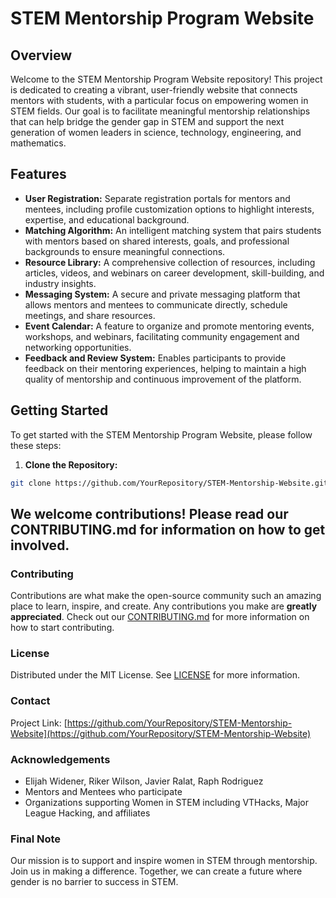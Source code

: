 # STEM Mentorship Program Website

## Overview

Welcome to the STEM Mentorship Program Website repository! This project is dedicated to creating a vibrant, user-friendly website that connects mentors with students, with a particular focus on empowering women in STEM fields. Our goal is to facilitate meaningful mentorship relationships that can help bridge the gender gap in STEM and support the next generation of women leaders in science, technology, engineering, and mathematics.

## Features

- **User Registration:** Separate registration portals for mentors and mentees, including profile customization options to highlight interests, expertise, and educational background.
- **Matching Algorithm:** An intelligent matching system that pairs students with mentors based on shared interests, goals, and professional backgrounds to ensure meaningful connections.
- **Resource Library:** A comprehensive collection of resources, including articles, videos, and webinars on career development, skill-building, and industry insights.
- **Messaging System:** A secure and private messaging platform that allows mentors and mentees to communicate directly, schedule meetings, and share resources.
- **Event Calendar:** A feature to organize and promote mentoring events, workshops, and webinars, facilitating community engagement and networking opportunities.
- **Feedback and Review System:** Enables participants to provide feedback on their mentoring experiences, helping to maintain a high quality of mentorship and continuous improvement of the platform.

## Getting Started

To get started with the STEM Mentorship Program Website, please follow these steps:

1. **Clone the Repository:**

```bash
git clone https://github.com/YourRepository/STEM-Mentorship-Website.git
```

## We welcome contributions! Please read our CONTRIBUTING.md for information on how to get involved.

### Contributing
Contributions are what make the open-source community such an amazing place to learn, inspire, and create. Any contributions you make are **greatly appreciated**. Check out our [CONTRIBUTING.md](CONTRIBUTING.md) for more information on how to start contributing.

### License
Distributed under the MIT License. See [LICENSE](LICENSE) for more information.

### Contact
Project Link: [https://github.com/YourRepository/STEM-Mentorship-Website](https://github.com/YourRepository/STEM-Mentorship-Website)

### Acknowledgements
- Elijah Widener, Riker Wilson, Javier Ralat, Raph Rodriguez
- Mentors and Mentees who participate
- Organizations supporting Women in STEM including VTHacks, Major League Hacking, and affiliates

### Final Note
Our mission is to support and inspire women in STEM through mentorship. Join us in making a difference. Together, we can create a future where gender is no barrier to success in STEM.

